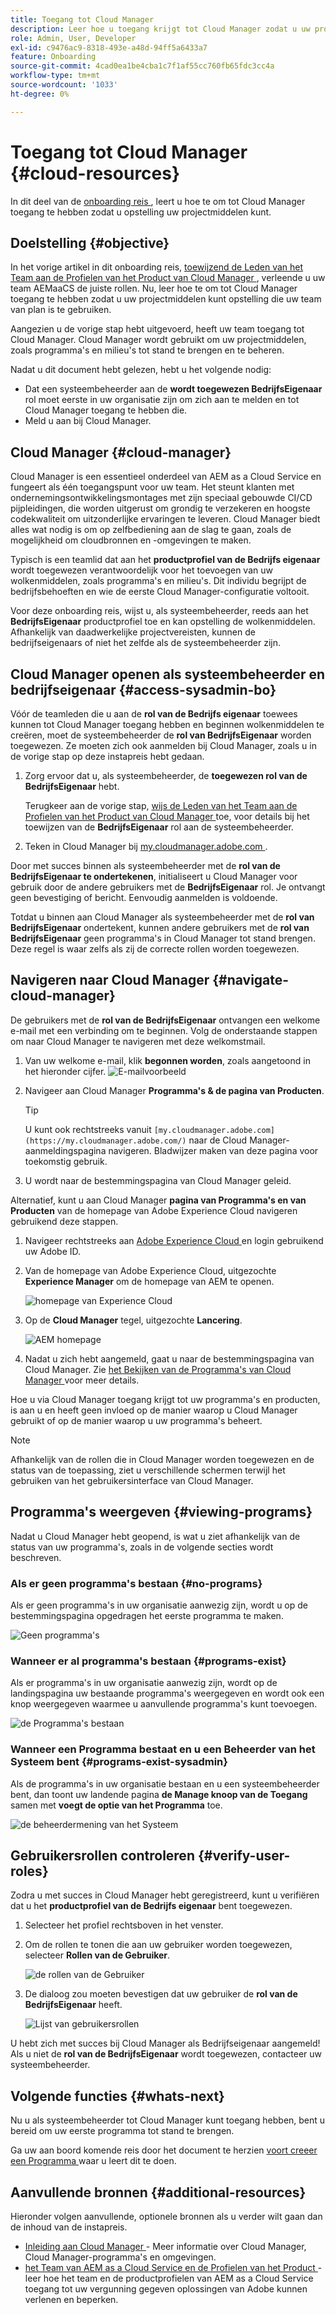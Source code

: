 ```yaml
---
title: Toegang tot Cloud Manager
description: Leer hoe u toegang krijgt tot Cloud Manager zodat u uw projectbronnen kunt instellen.
role: Admin, User, Developer
exl-id: c9476ac9-8318-493e-a48d-94ff5a6433a7
feature: Onboarding
source-git-commit: 4cad0ea1be4cba1c7f1af55cc760fb65fdc3cc4a
workflow-type: tm+mt
source-wordcount: '1033'
ht-degree: 0%

---
```


# Toegang tot Cloud Manager {#cloud-resources}

In dit deel van de [ onboarding reis ](overview.md), leert u hoe te om tot Cloud Manager toegang te hebben zodat u opstelling uw projectmiddelen kunt.

## Doelstelling {#objective}

In het vorige artikel in dit onboarding reis, [ toewijzend de Leden van het Team aan de Profielen van het Product van Cloud Manager ](assign-profiles-cloud-manager.md), verleende u uw team AEMaaCS de juiste rollen. Nu, leer hoe te om tot Cloud Manager toegang te hebben zodat u uw projectmiddelen kunt opstelling die uw team van plan is te gebruiken.

Aangezien u de vorige stap hebt uitgevoerd, heeft uw team toegang tot Cloud Manager. Cloud Manager wordt gebruikt om uw projectmiddelen, zoals programma&#39;s en milieu&#39;s tot stand te brengen en te beheren.

Nadat u dit document hebt gelezen, hebt u het volgende nodig:

* Dat een systeembeheerder aan de **wordt toegewezen BedrijfsEigenaar** rol moet eerste in uw organisatie zijn om zich aan te melden en tot Cloud Manager toegang te hebben die.
* Meld u aan bij Cloud Manager.

## Cloud Manager {#cloud-manager}

Cloud Manager is een essentieel onderdeel van AEM as a Cloud Service en fungeert als één toegangspunt voor uw team. Het steunt klanten met ondernemingsontwikkelingsmontages met zijn speciaal gebouwde CI/CD pijpleidingen, die worden uitgerust om grondig te verzekeren en hoogste codekwaliteit om uitzonderlijke ervaringen te leveren. Cloud Manager biedt alles wat nodig is om op zelfbediening aan de slag te gaan, zoals de mogelijkheid om cloudbronnen en -omgevingen te maken.

Typisch is een teamlid dat aan het **productprofiel van de Bedrijfs eigenaar** wordt toegewezen verantwoordelijk voor het toevoegen van uw wolkenmiddelen, zoals programma&#39;s en milieu&#39;s. Dit individu begrijpt de bedrijfsbehoeften en wie de eerste Cloud Manager-configuratie voltooit.

Voor deze onboarding reis, wijst u, als systeembeheerder, reeds aan het **BedrijfsEigenaar** productprofiel toe en kan opstelling de wolkenmiddelen. Afhankelijk van daadwerkelijke projectvereisten, kunnen de bedrijfseigenaars of niet het zelfde als de systeembeheerder zijn.

## Cloud Manager openen als systeembeheerder en bedrijfseigenaar {#access-sysadmin-bo}

Vóór de teamleden die u aan de **rol van de Bedrijfs eigenaar** toewees kunnen tot Cloud Manager toegang hebben en beginnen wolkenmiddelen te creëren, moet de systeembeheerder de **rol van BedrijfsEigenaar** worden toegewezen. Ze moeten zich ook aanmelden bij Cloud Manager, zoals u in de vorige stap op deze instapreis hebt gedaan.

1. Zorg ervoor dat u, als systeembeheerder, de **toegewezen rol van de BedrijfsEigenaar** hebt.

   Terugkeer aan de vorige stap, [ wijs de Leden van het Team aan de Profielen van het Product van Cloud Manager ](assign-profiles-cloud-manager.md) toe, voor details bij het toewijzen van de **BedrijfsEigenaar** rol aan de systeembeheerder.

1. Teken in Cloud Manager bij [ my.cloudmanager.adobe.com ](https://my.cloudmanager.adobe.com/).

Door met succes binnen als systeembeheerder met de **rol van de BedrijfsEigenaar te ondertekenen**, initialiseert u Cloud Manager voor gebruik door de andere gebruikers met de **BedrijfsEigenaar** rol. Je ontvangt geen bevestiging of bericht. Eenvoudig aanmelden is voldoende.

Totdat u binnen aan Cloud Manager als systeembeheerder met de **rol van BedrijfsEigenaar** ondertekent, kunnen andere gebruikers met de **rol van BedrijfsEigenaar** geen programma&#39;s in Cloud Manager tot stand brengen. Deze regel is waar zelfs als zij de correcte rollen worden toegewezen.

## Navigeren naar Cloud Manager {#navigate-cloud-manager}

De gebruikers met de **rol van de BedrijfsEigenaar** ontvangen een welkome e-mail met een verbinding om te beginnen. Volg de onderstaande stappen om naar Cloud Manager te navigeren met deze welkomstmail.

1. Van uw welkome e-mail, klik **begonnen worden**, zoals aangetoond in het hieronder cijfer.
   ![ E-mailvoorbeeld ](/help/journey-onboarding/assets/get-started-email.png)

1. Navigeer aan Cloud Manager **Programma&#39;s &amp; de pagina van Producten**.

   >[!TIP]
   >
   >U kunt ook rechtstreeks vanuit `[my.cloudmanager.adobe.com](https://my.cloudmanager.adobe.com/)` naar de Cloud Manager-aanmeldingspagina navigeren. Bladwijzer maken van deze pagina voor toekomstig gebruik.

1. U wordt naar de bestemmingspagina van Cloud Manager geleid.

Alternatief, kunt u aan Cloud Manager **pagina van Programma&#39;s en van Producten** van de homepage van Adobe Experience Cloud navigeren gebruikend deze stappen.

1. Navigeer rechtstreeks aan [ Adobe Experience Cloud ](https://experience.adobe.com) en login gebruikend uw Adobe ID.

1. Van de homepage van Adobe Experience Cloud, uitgezochte **Experience Manager** om de homepage van AEM te openen.

   ![ homepage van Experience Cloud ](/help/journey-onboarding/assets/setup-resources2.png)

1. Op de **Cloud Manager** tegel, uitgezochte **Lancering**.

   ![ AEM homepage ](/help/journey-onboarding/assets/setup-resources3.png)

1. Nadat u zich hebt aangemeld, gaat u naar de bestemmingspagina van Cloud Manager. Zie [ het Bekijken van de Programma&#39;s van Cloud Manager ](#viewing-programs) voor meer details.

Hoe u via Cloud Manager toegang krijgt tot uw programma&#39;s en producten, is aan u en heeft geen invloed op de manier waarop u Cloud Manager gebruikt of op de manier waarop u uw programma&#39;s beheert.

>[!NOTE]
>
>Afhankelijk van de rollen die in Cloud Manager worden toegewezen en de status van de toepassing, ziet u verschillende schermen terwijl het gebruiken van het gebruikersinterface van Cloud Manager.

## Programma&#39;s weergeven {#viewing-programs}

Nadat u Cloud Manager hebt geopend, is wat u ziet afhankelijk van de status van uw programma&#39;s, zoals in de volgende secties wordt beschreven.

### Als er geen programma&#39;s bestaan {#no-programs}

Als er geen programma&#39;s in uw organisatie aanwezig zijn, wordt u op de bestemmingspagina opgedragen het eerste programma te maken.

![ Geen programma&#39;s ](/help/implementing/cloud-manager/getting-access-to-aem-in-cloud/assets/first_timelogin0.png)

### Wanneer er al programma&#39;s bestaan {#programs-exist}

Als er programma&#39;s in uw organisatie aanwezig zijn, wordt op de landingspagina uw bestaande programma&#39;s weergegeven en wordt ook een knop weergegeven waarmee u aanvullende programma&#39;s kunt toevoegen.

![ de Programma&#39;s bestaan ](/help/implementing/cloud-manager/getting-access-to-aem-in-cloud/assets/first_timelogin1.png)

### Wanneer een Programma bestaat en u een Beheerder van het Systeem bent {#programs-exist-sysadmin}

Als de programma&#39;s in uw organisatie bestaan en u een systeembeheerder bent, dan toont uw landende pagina **de Manage knoop van de Toegang** samen met **voegt de optie van het Programma** toe.

![ de beheerdermening van het Systeem ](/help/implementing/cloud-manager/getting-access-to-aem-in-cloud/assets/admin-console-4.png)

## Gebruikersrollen controleren {#verify-user-roles}

Zodra u met succes in Cloud Manager hebt geregistreerd, kunt u verifiëren dat u het **productprofiel van de Bedrijfs eigenaar** bent toegewezen.

1. Selecteer het profiel rechtsboven in het venster.

1. Om de rollen te tonen die aan uw gebruiker worden toegewezen, selecteer **Rollen van de Gebruiker**.

   ![ de rollen van de Gebruiker ](/help/journey-onboarding/assets/setup-resources6.png)

1. De dialoog zou moeten bevestigen dat uw gebruiker de **rol van de BedrijfsEigenaar** heeft.

   ![ Lijst van gebruikersrollen ](/help/journey-onboarding/assets/setup-resources7.png)

U hebt zich met succes bij Cloud Manager als Bedrijfseigenaar aangemeld! Als u niet de **rol van de BedrijfsEigenaar** wordt toegewezen, contacteer uw systeembeheerder.

## Volgende functies {#whats-next}

Nu u als systeembeheerder tot Cloud Manager kunt toegang hebben, bent u bereid om uw eerste programma tot stand te brengen.

Ga uw aan boord komende reis door het document te herzien [ voort creeer een Programma ](create-program.md) waar u leert dit te doen.

## Aanvullende bronnen {#additional-resources}

Hieronder volgen aanvullende, optionele bronnen als u verder wilt gaan dan de inhoud van de instapreis.

* [ Inleiding aan Cloud Manager ](/help/onboarding/cloud-manager-introduction.md) -
Meer informatie over Cloud Manager, Cloud Manager-programma&#39;s en omgevingen.
* [ het Team van AEM as a Cloud Service en de Profielen van het Product ](/help/onboarding/aem-cs-team-product-profiles.md) - leer hoe het team en de productprofielen van AEM as a Cloud Service toegang tot uw vergunning gegeven oplossingen van Adobe kunnen verlenen en beperken.
<!-- ERROR: Not Found (HTTP error 404) * [AEM Champion Tips and Tricks - Cloud Manager UI](https://experienceleague.adobe.com/docs/experience-manager-learn/cloud-service/expert-resources/aem-champions/cloud-manager-ui.md) - Watch this video for an overview of Cloud Manager's UI from an AEM champion. -->
